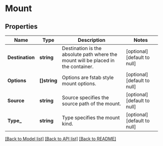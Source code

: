 # Mount

## Properties
Name | Type | Description | Notes
------------ | ------------- | ------------- | -------------
**Destination** | **string** | Destination is the absolute path where the mount will be placed in the container. | [optional] [default to null]
**Options** | **[]string** | Options are fstab style mount options. | [optional] [default to null]
**Source** | **string** | Source specifies the source path of the mount. | [optional] [default to null]
**Type_** | **string** | Type specifies the mount kind. | [optional] [default to null]

[[Back to Model list]](../README.md#documentation-for-models) [[Back to API list]](../README.md#documentation-for-api-endpoints) [[Back to README]](../README.md)

